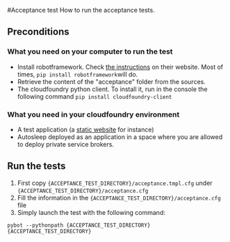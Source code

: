 #Acceptance test 
How to run the acceptance tests.

## Preconditions

### What you need on your computer to run the test
- Install robotframework. Check [the instructions](https://code.google.com/p/robotframework/wiki/Installation) on their website. Most of times, `pip install robotframework`will do.
- Retrieve the content of the "acceptance" folder from the sources.
- The cloudfoundry python client. To install it, run in the console the following command `pip install cloudfoundry-client`


### What you need in your cloudfoundry environment
- A test application (a [static website](https://github.com/cloudfoundry/staticfile-buildpack) for instance)
- Autosleep deployed as an application in a space where you are allowed to deploy private service brokers.

## Run the tests
1. First copy `{ACCEPTANCE_TEST_DIRECTORY}/acceptance.tmpl.cfg` under `{ACCEPTANCE_TEST_DIRECTORY}/acceptance.cfg`
2. Fill the information in the  `{ACCEPTANCE_TEST_DIRECTORY}/acceptance.cfg` file
3. Simply launch the test with the following command:

`
pybot --pythonpath {ACCEPTANCE_TEST_DIRECTORY} {ACCEPTANCE_TEST_DIRECTORY}
`


